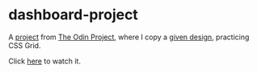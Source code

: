 # dashboard-project

A [project](https://www.theodinproject.com/lessons/node-path-intermediate-html-and-css-admin-dashboard) from [The Odin Project](https://www.theodinproject.com/), where I copy a [given design](https://cdn.statically.io/gh/TheOdinProject/curriculum/main/html_css/grid-lessons/project-dashboard/dashboard-project.png),
practicing CSS Grid.

Click [here](https://lopezac.github.io/dashboard-project/index.html) to watch it.
